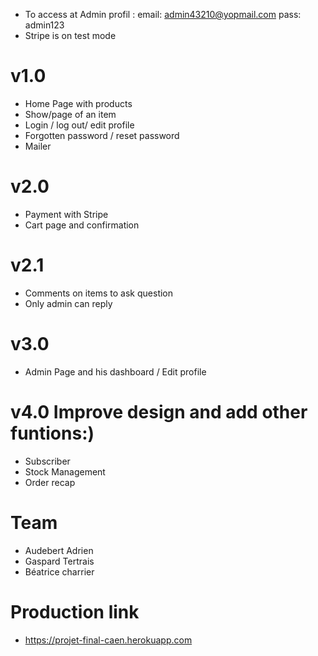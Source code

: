 - To access at Admin profil :
email: admin43210@yopmail.com
pass: admin123
- Stripe is on test mode

# v1.0
- Home Page with products
- Show/page of an item
- Login / log out/ edit profile
- Forgotten password / reset password
- Mailer

# v2.0
- Payment with Stripe
- Cart page and confirmation

# v2.1
- Comments on items to ask question
- Only admin can reply

# v3.0
- Admin Page and his dashboard / Edit profile

# v4.0  Improve design and add other funtions:)
- Subscriber
- Stock Management
- Order recap

# Team
- Audebert Adrien
- Gaspard Tertrais
- Béatrice charrier

# Production link
- https://projet-final-caen.herokuapp.com
